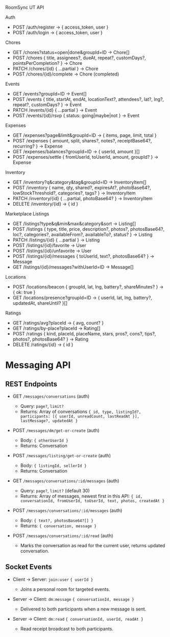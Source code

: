 RoomSync UT API

Auth
- POST /auth/register → { access_token, user }
- POST /auth/login → { access_token, user }

Chores
- GET /chores?status=open|done&groupId=ID → Chore[]
- POST /chores { title, assignees?, dueAt, repeat?, customDays?, pointsPerCompletion? } → Chore
- PATCH /chores/{id} { ...partial } → Chore
- POST /chores/{id}/complete → Chore (completed)

Events
- GET /events?groupId=ID → Event[]
- POST /events { title, startAt, endAt, locationText?, attendees?, lat?, lng?, repeat?, customDays? } → Event
- PATCH /events/{id} { ...partial } → Event
- POST /events/{id}/rsvp { status: going|maybe|not } → Event

Expenses
- GET /expenses?page&limit&groupId=ID → { items, page, limit, total }
- POST /expenses { amount, split, shares?, notes?, receiptBase64?, recurring? } → Expense
- GET /expenses/balances?groupId=ID → { userId, amount }[]
- POST /expenses/settle { fromUserId, toUserId, amount, groupId? } → Expense

Inventory
- GET /inventory?q&category&tag&groupId=ID → InventoryItem[]
- POST /inventory { name, qty, shared?, expiresAt?, photoBase64?, lowStockThreshold?, categories?, tags? } → InventoryItem
- PATCH /inventory/{id} { ...partial, photoBase64? } → InventoryItem
- DELETE /inventory/{id} → { id }

Marketplace Listings
- GET /listings?type&q&min&max&category&sort → Listing[]
- POST /listings { type, title, price, description?, photos?, photosBase64?, loc?, categories?, availableFrom?, availableTo?, status? } → Listing
- PATCH /listings/{id} { ...partial } → Listing
- POST /listings/{id}/favorite → User
- POST /listings/{id}/unfavorite → User
- POST /listings/{id}/messages { toUserId, text?, photosBase64? } → Message
- GET /listings/{id}/messages?withUserId=ID → Message[]

Locations
- POST /locations/beacon { groupId, lat, lng, battery?, shareMinutes? } → { ok: true }
- GET /locations/presence?groupId=ID → { userId, lat, lng, battery?, updatedAt, shareUntil? }[]

Ratings
- GET /ratings/avg?placeId → { avg, count? }
- GET /ratings/by-place?placeId → Rating[]
- POST /ratings { kind, placeId, placeName, stars, pros?, cons?, tips?, photos?, photosBase64? } → Rating
- DELETE /ratings/{id} → { id } 

# Messaging API

## REST Endpoints

- GET `/messages/conversations` (auth)
  - Query: `page?`, `limit?`
  - Returns: Array of conversations `{ id, type, listingId?, participants: [{ userId, unreadCount, lastReadAt }], lastMessage?, updatedAt }`

- POST `/messages/dm/get-or-create` (auth)
  - Body: `{ otherUserId }`
  - Returns: Conversation

- POST `/messages/listing/get-or-create` (auth)
  - Body: `{ listingId, sellerId }`
  - Returns: Conversation

- GET `/messages/conversations/:id/messages` (auth)
  - Query: `page?`, `limit?` (default 30)
  - Returns: Array of messages, newest first in this API: `{ id, conversationId, fromUserId, toUserId, text, photos, createdAt }`

- POST `/messages/conversations/:id/messages` (auth)
  - Body: `{ text?, photosBase64?[] }`
  - Returns: `{ conversation, message }`

- POST `/messages/conversations/:id/read` (auth)
  - Marks the conversation as read for the current user, returns updated conversation.

## Socket Events

- Client → Server: `join:user` `{ userId }`
  - Joins a personal room for targeted events.

- Server → Client: `dm:message` `{ conversationId, message }`
  - Delivered to both participants when a new message is sent.

- Server → Client: `dm:read` `{ conversationId, userId, readAt }`
  - Read receipt broadcast to both participants. 